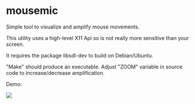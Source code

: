 # mousemic
Simple tool to visualize and amplify mouse movements.

This utility uses a high-level X11 Api so is not really more sensitive than your screen.

It requires the package libsdl-dev to build on Debian/Ubuntu. 

"Make" should produce an executable. Adjust "ZOOM" variable in source code to increase/decrease amplification.

Demo: 

[![](http://img.youtube.com/vi/ExfrCdW-Xwk/0.jpg)](http://www.youtube.com/watch?v=ExfrCdW-Xwk "Using a gaming mouse as a microphone")


